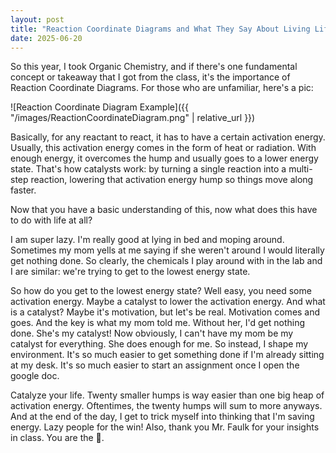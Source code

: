 ```yaml
---
layout: post
title: "Reaction Coordinate Diagrams and What They Say About Living Life"
date: 2025-06-20
---
```


So this year, I took Organic Chemistry, and if there's one fundamental concept or takeaway that I got from the class, it's the importance of Reaction Coordinate Diagrams. For those who are unfamiliar, here's a pic:

![Reaction Coordinate Diagram Example]({{ "/images/ReactionCoordinateDiagram.png" | relative_url }})

Basically, for any reactant to react, it has to have a certain activation energy. Usually, this activation energy comes in the form of heat or radiation. With enough energy, it overcomes the hump and usually goes to a lower energy state. That's how catalysts work: by turning a single reaction into a multi-step reaction, lowering that activation energy hump so things move along faster.

Now that you have a basic understanding of this, now what does this have to do with life at all?

I am super lazy. I'm really good at lying in bed and moping around. Sometimes my mom yells at me saying if she weren't around I would literally get nothing done. So clearly, the chemicals I play around with in the lab and I are similar: we're trying to get to the lowest energy state. 

So how do you get to the lowest energy state? Well easy, you need some activation energy. Maybe a catalyst to lower the activation energy. And what is a catalyst? Maybe it's motivation, but let's be real. Motivation comes and goes. And the key is what my mom told me. Without her, I'd get nothing done. She's my catalyst! Now obviously, I can't have my mom be my catalyst for everything. She does enough for me. So instead, I shape my environment. It's so much easier to get something done if I'm already sitting at my desk. It's so much easier to start an assignment once I open the google doc. 

Catalyze your life. Twenty smaller humps is way easier than one big heap of activation energy. Oftentimes, the twenty humps will sum to more anyways. And at the end of the day, I get to trick myself into thinking that I'm saving energy. Lazy people for the win! Also, thank you Mr. Faulk for your insights in class. You are the 🐐.